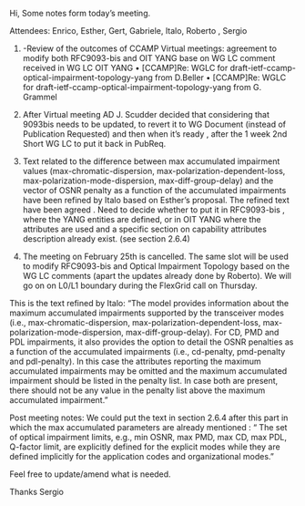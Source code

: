 Hi,
Some notes form today’s meeting.

Attendees: Enrico, Esther, Gert, Gabriele, Italo, Roberto , Sergio

1.	-Review of the outcomes of CCAMP Virtual meetings: agreement to modify both RFC9093-bis and OIT YANG base on WG LC comment received in WG LC OIT YANG
•	[CCAMP]Re: WGLC for draft-ietf-ccamp-optical-impairment-topology-yang from D.Beller
•	[CCAMP]Re: WGLC for draft-ietf-ccamp-optical-impairment-topology-yang from G. Grammel
2.	After Virtual meeting AD J. Scudder decided that considering that 9093bis needs to be updated, to revert it to WG Document (instead of Publication Requested) and then when it’s ready , after the 1 week 2nd Short WG LC to  put it back in PubReq.

3.	Text related to the difference between max accumulated impairment values (max-chromatic-dispersion, max-polarization-dependent-loss, max-polarization-mode-dispersion, max-diff-group-delay) and the vector of OSNR penalty as a function of the accumulated impairments have been refined by Italo based on Esther’s proposal. The refined text have been agreed . Need to decide whether to put it in RFC9093-bis , where the YANG entities are defined, or in OIT YANG where the attributes are used and a specific section on capability attributes description already exist. (see section 2.6.4) 

4.	The meeting on February 25th is cancelled. The same slot will be used to modify RFC9093-bis and Optical Impairment Topology based on the WG LC comments (apart the updates already done by Roberto). We will go on on L0/L1 boundary during the FlexGrid call on Thursday.

This is the text refined by Italo:
“The model provides information about the maximum accumulated impairments supported by the transceiver modes (i.e., max-chromatic-dispersion, max-polarization-dependent-loss, max-polarization-mode-dispersion, max-diff-group-delay). For CD, PMD and PDL impairments, it also provides the option to detail the OSNR penalties as a function of the accumulated impairments (i.e., cd-penalty, pmd-penalty and pdl-penalty). In this case the attributes reporting the maximum accumulated impairments may be omitted and the maximum accumulated impairment should be listed in the penalty list. In case both are present, there should not be any value in the penalty list above the maximum accumulated impairment.”

Post meeting notes:
We could put the text in section 2.6.4 after this part in which the max accumulated parameters are already mentioned : 
“ The set of optical impairment limits, e.g., min OSNR, max PMD, max CD, max PDL, Q-factor limit, are explicitly defined for the explicit modes while they are defined implicitly for the application codes and organizational modes.”

Feel free to update/amend what is needed.

Thanks
Sergio

